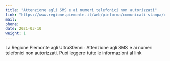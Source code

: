 ```yaml
---
title: "Attenzione agli SMS e ai numeri telefonici non autorizzati"
link: "https://www.regione.piemonte.it/web/pinforma/comunicati-stampa/regione-piemonte-agli-ultra80enni-attenzione-agli-sms-ai-numeri-telefonici-non-autorizzati-pagamento"
mail:
phone: 
date: 2021-03-10
weight: 1
---
```


La Regione Piemonte agli Ultra80enni: Attenzione agli SMS e ai numeri telefonici non autorizzati. Puoi leggere tutte le informazioni al link

